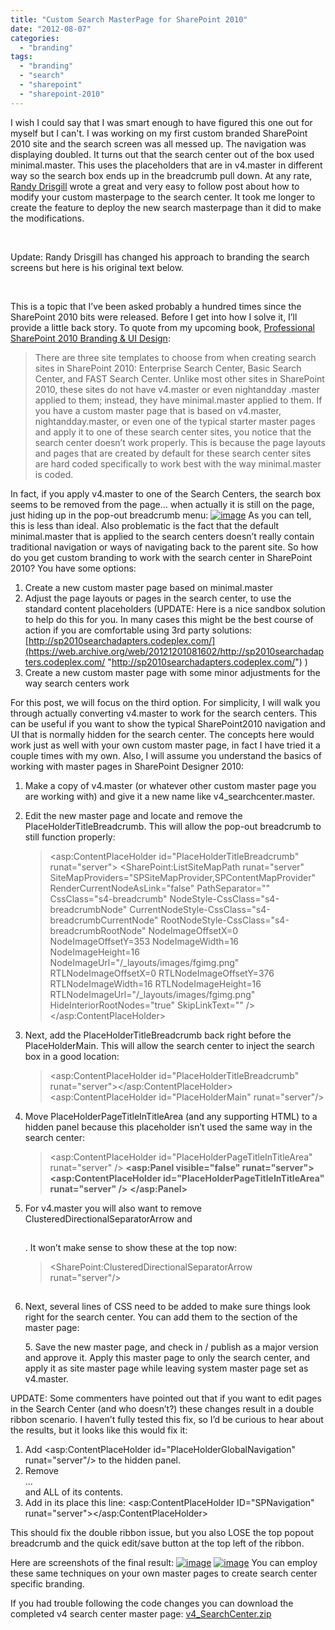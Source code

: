 ```yaml
---
title: "Custom Search MasterPage for SharePoint 2010"
date: "2012-08-07"
categories: 
  - "branding"
tags: 
  - "branding"
  - "search"
  - "sharepoint"
  - "sharepoint-2010"
---
```


I wish I could say that I was smart enough to have figured this one out for myself but I can't. I was working on my first custom branded SharePoint 2010 site and the search screen was all messed up. The navigation was displaying doubled. It turns out that the search center out of the box used minimal.master. This uses the placeholders that are in v4.master in different way so the search box ends up in the breadcrumb pull down. At any rate, [Randy Drisgill](http://blog.drisgill.com/2010/09/converting-custom-sharepoint-2010.html) wrote a great and very easy to follow post about how to modify your custom masterpage to the search center. It took me longer to create the feature to deploy the new search masterpage than it did to make the modifications.

 

Update: Randy Drisgill has changed his approach to branding the search screens but here is his original text below.

 

This is a topic that I’ve been asked probably a hundred times since the SharePoint 2010 bits were released. Before I get into how I solve it, I’ll provide a little back story. To quote from my upcoming book, [Professional SharePoint 2010 Branding & UI Design](https://web.archive.org/web/20121201081602/http://amzn.to/bHau4J):

> There are three site templates to choose from when creating search sites in SharePoint 2010: Enterprise Search Center, Basic Search Center, and FAST Search Center. Unlike most other sites in SharePoint 2010, these sites do not have v4.master or even nightandday .master applied to them; instead, they have minimal.master applied to them. If you have a custom master page that is based on v4.master, nightandday.master, or even one of the typical starter master pages and apply it to one of these search center sites, you notice that the search center doesn’t work properly. This is because the page layouts and pages that are created by default for these search center sites are hard coded specifically to work best with the way minimal.master is coded.

In fact, if you apply v4.master to one of the Search Centers, the search box seems to be removed from the page… when actually it is still on the page, just hiding up in the pop-out breadcrumb menu: [![image](https://web.archive.org/web/20121201081602im_/http://lh5.ggpht.com/_aV40Jy5RzE8/TKJaueH1itI/AAAAAAAAAdM/bqRbv9OHn20/image_thumb1.png?imgmax=800 "image")](https://web.archive.org/web/20121201081602/http://lh6.ggpht.com/_aV40Jy5RzE8/TKJauJnLe9I/AAAAAAAAAdI/siJr3PaG_lA/s1600-h/image3.png) As you can tell, this is less than ideal. Also problematic is the fact that the default minimal.master that is applied to the search centers doesn’t really contain traditional navigation or ways of navigating back to the parent site. So how do you get custom branding to work with the search center in SharePoint 2010? You have some options:

1. Create a new custom master page based on minimal.master
2. Adjust the page layouts or pages in the search center, to use the standard content placeholders (UPDATE: Here is a nice sandbox solution to help do this for you. In many cases this might be the best course of action if you are comfortable using 3rd party solutions: [http://sp2010searchadapters.codeplex.com/](https://web.archive.org/web/20121201081602/http://sp2010searchadapters.codeplex.com/ "http://sp2010searchadapters.codeplex.com/") )
3. Create a new custom master page with some minor adjustments for the way search centers work

For this post, we will focus on the third option. For simplicity, I will walk you through actually converting v4.master to work for the search centers. This can be useful if you want to show the typical SharePoint2010 navigation and UI that is normally hidden for the search center. The concepts here would work just as well with your own custom master page, in fact I have tried it a couple times with my own. Also, I will assume you understand the basics of working with master pages in SharePoint Designer 2010:

1. Make a copy of v4.master (or whatever other custom master page you are working with) and give it a new name like v4\_searchcenter.master.
2. Edit the new master page and locate and remove the PlaceHolderTitleBreadcrumb. This will allow the pop-out breadcrumb to still function properly:
    
    > <asp:ContentPlaceHolder id="PlaceHolderTitleBreadcrumb" runat="server"> <SharePoint:ListSiteMapPath runat="server" SiteMapProviders="SPSiteMapProvider,SPContentMapProvider" RenderCurrentNodeAsLink="false" PathSeparator="" CssClass="s4-breadcrumb" NodeStyle-CssClass="s4-breadcrumbNode" CurrentNodeStyle-CssClass="s4-breadcrumbCurrentNode" RootNodeStyle-CssClass="s4-breadcrumbRootNode" NodeImageOffsetX=0 NodeImageOffsetY=353 NodeImageWidth=16 NodeImageHeight=16 NodeImageUrl="/\_layouts/images/fgimg.png" RTLNodeImageOffsetX=0 RTLNodeImageOffsetY=376 RTLNodeImageWidth=16 RTLNodeImageHeight=16 RTLNodeImageUrl="/\_layouts/images/fgimg.png" HideInteriorRootNodes="true" SkipLinkText="" /> </asp:ContentPlaceHolder>
    
3. Next, add the PlaceHolderTitleBreadcrumb back right before the PlaceHolderMain. This will allow the search center to inject the search box in a good location:
    
    > <asp:ContentPlaceHolder id="PlaceHolderTitleBreadcrumb" runat="server"></asp:ContentPlaceHolder> <asp:ContentPlaceHolder id="PlaceHolderMain" runat="server"/>
    
4. Move PlaceHolderPageTitleInTitleArea (and any supporting HTML) to a hidden panel because this placeholder isn’t used the same way in the search center:
    
    > <asp:ContentPlaceHolder id="PlaceHolderPageTitleInTitleArea" runat="server" /> **<asp:Panel visible="false" runat="server">** **<asp:ContentPlaceHolder id="PlaceHolderPageTitleInTitleArea" runat="server" />** **</asp:Panel>**
    
5. For v4.master you will also want to remove ClusteredDirectionalSeparatorArrow and <h2></h2>. It won’t make sense to show these at the top now:
    
    > <SharePoint:ClusteredDirectionalSeparatorArrow runat="server"/> <h2></h2>
    
6. Next, several lines of CSS need to be added to make sure things look right for the search center. You can add them to the <head> section of the master page:
    
    > <style type="text/css"> /\* remove left margin \*/ .s4-ca { margin-left: 0px; } /\* remove gray background at top (optional) \*/ .srch-sb-results { background:transparent none repeat scroll 0 0; } /\* clean up top padding on 1st search page \*/ .srch-sb-main { padding-top: 20px; } /\* remove centering on 1st search page (optional) \*/ .srch-sb-results4 { margin: inherit; padding-left: 20px; } /\* remove background color on 1st search page (useful for colored designs) \*/ .ms-bodyareaframe { background-color: transparent; } /\* ------------------------------------------ \*/ /\* -- CSS that may be req. to reset the search styling -- \*/ /\* ------------------------------------------ \*/ /\* fix height of area above search results \*/ td.ms-titleareaframe, div.ms-titleareaframe, .ms-pagetitleareaframe { height: auto !important; } /\* fix border color on search results \*/ .ms-main .ms-ptabrx, .ms-main .ms-sctabrx, .ms-main .ms-ptabcn, .ms-main .ms-sctabcn { border-color: #eeeeee; } /\* fix arrangement of body area on search results \*/ .srch-sb-results { height: auto; } /\* fix positioning of prefs and advanced link on results \*/ .ms-sblink { display:block; } /\* fix the color of the prefs and advanced link on results \*/ .ms-sblink a:link, .ms-sblink a:visited, .ms-sblink a:hover { color:#0072BC; } </style>
    
    5\. Save the new master page, and check in / publish as a major version and approve it. Apply this master page to only the search center, and apply it as site master page while leaving system master page set as v4.master.

UPDATE: Some commenters have pointed out that if you want to edit pages in the Search Center (and who doesn’t?) these changes result in a double ribbon scenario. I haven’t fully tested this fix, so I’d be curious to hear about the results, but it looks like this would fix it:

1. Add <asp:ContentPlaceHolder id="PlaceHolderGlobalNavigation" runat="server"/> to the hidden panel.
2. Remove <div id="s4-ribboncont">…</div> and ALL of its contents.
3. Add in its place this line: <asp:ContentPlaceHolder ID="SPNavigation" runat="server"></asp:ContentPlaceHolder>

This should fix the double ribbon issue, but you also LOSE the top popout breadcrumb and the quick edit/save button at the top left of the ribbon.

Here are screenshots of the final result: [![image](https://web.archive.org/web/20121201081602im_/http://lh6.ggpht.com/_aV40Jy5RzE8/TKJaveW-kiI/AAAAAAAAAdU/V_iSpVbt4sY/image_thumb15.png?imgmax=800 "image")](https://web.archive.org/web/20121201081602/http://lh5.ggpht.com/_aV40Jy5RzE8/TKJau647v2I/AAAAAAAAAdQ/rNBbJZ7o64c/s1600-h/image14.png) [![image](https://web.archive.org/web/20121201081602im_/http://lh6.ggpht.com/_aV40Jy5RzE8/TKJawL4bWdI/AAAAAAAAAdc/Mc4TCTjkXBA/image_thumb17.png?imgmax=800 "image")](https://web.archive.org/web/20121201081602/http://lh4.ggpht.com/_aV40Jy5RzE8/TKJav0eiSGI/AAAAAAAAAdY/yUOA8L5h2V8/s1600-h/image16.png) You can employ these same techniques on your own master pages to create search center specific branding.

If you had trouble following the code changes you can download the completed v4 search center master page: [v4\_SearchCenter.zip](https://web.archive.org/web/20121201081602/http://bit.ly/rd-code)
